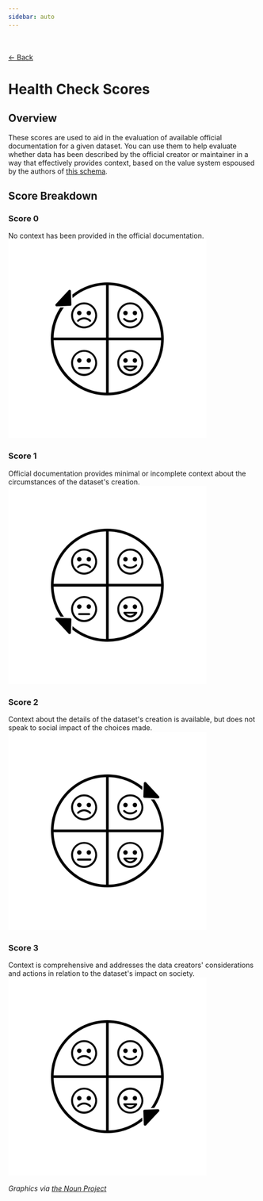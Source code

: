 ```yaml
--- 
sidebar: auto
---
```


<br>
<br>
<a href="javascript:history.back()">← Back</a>

# Health Check Scores


## Overview

These scores are used to aid in the evaluation of available official documentation for a given dataset. You can use them to help evaluate whether data has been described by the official creator or maintainer in a way that effectively provides context, based on the value system espoused by the authors of [this schema](./schema-full.html).

## Score Breakdown

### Score 0
No context has been provided in the official documentation.<br>
<img src="./media/score0.png" alt="Score 0" width="400"><br>


### Score 1
Official documentation provides minimal or incomplete context about the circumstances of the dataset's creation. <br>
<img src="./media/score1.png" alt="Score 1" width="400"><br>


### Score 2
Context about the details of the dataset's creation is available, but does not speak to social impact of the choices made. <br>
<img src="./media/score2.png" alt="Score 2" width="400"><br>


### Score 3
Context is comprehensive and addresses the data creators' considerations and actions in relation to the dataset's impact on society. <br>
<img src="./media/score3.png" alt="Score 3" width="400"><br>


*Graphics via [the Noun Project](https://thenounproject.com/term/rating/1293617/)*


